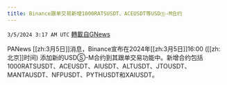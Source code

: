 ```yaml
---
title: Binance跟单交易新增1000RATSUSDT、ACEUSDT等USDⓈ-M合约
---
```

`3/5/2024 3:17 AM UTC` [轉載自GNews](https://gnews.org/articles/2365505)

PANews [[zh:3月5日]]消息，Binance宣布在2024年[[zh:3月5日]]16:00 ([[zh:北京]]时间) 添加新的USDⓈ-M合约到其跟单交易功能中。新增合约包括1000RATSUSDT、ACEUSDT、AIUSDT、ALTUSDT、JTOUSDT、MANTAUSDT、NFPUSDT、PYTHUSDT和XAIUSDT。
